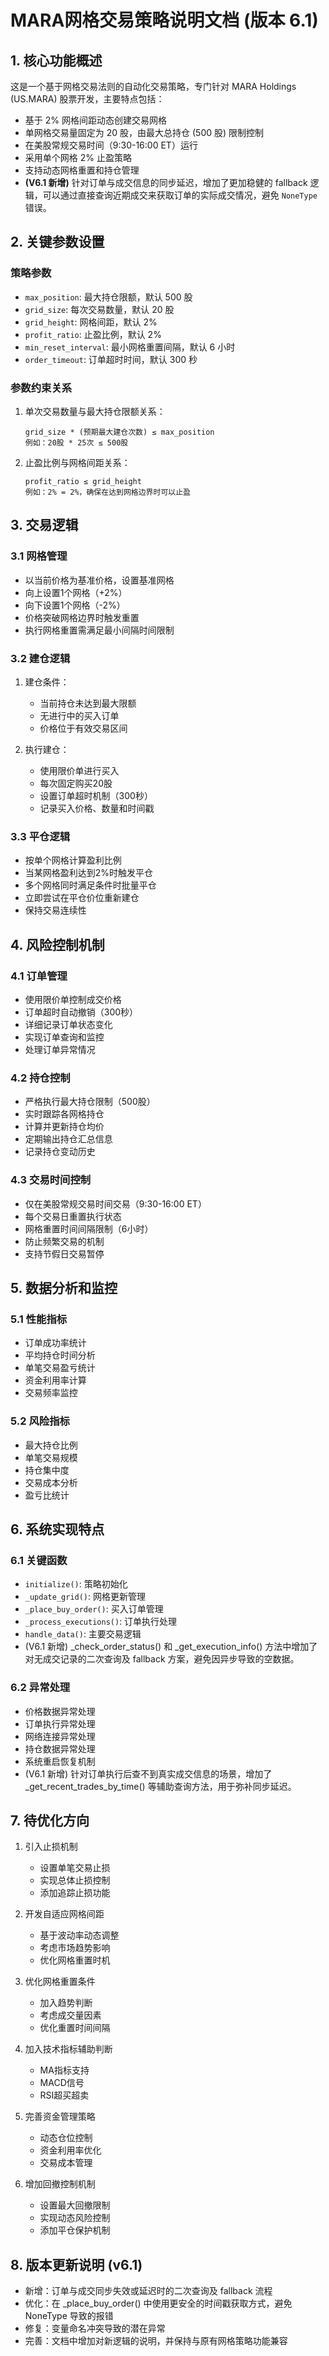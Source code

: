 # MARA网格交易策略说明文档 (版本 6.1)

## 1. 核心功能概述

这是一个基于网格交易法则的自动化交易策略，专门针对 MARA Holdings (US.MARA) 股票开发，主要特点包括：
- 基于 2% 网格间距动态创建交易网格  
- 单网格交易量固定为 20 股，由最大总持仓 (500 股) 限制控制  
- 在美股常规交易时间（9:30-16:00 ET）运行  
- 采用单个网格 2% 止盈策略  
- 支持动态网格重置和持仓管理  
- **(V6.1 新增)** 针对订单与成交信息的同步延迟，增加了更加稳健的 fallback 逻辑，可以通过直接查询近期成交来获取订单的实际成交情况，避免 `NoneType` 错误。

## 2. 关键参数设置

### 策略参数

- `max_position`: 最大持仓限额，默认 500 股  
- `grid_size`: 每次交易数量，默认 20 股  
- `grid_height`: 网格间距，默认 2%  
- `profit_ratio`: 止盈比例，默认 2%  
- `min_reset_interval`: 最小网格重置间隔，默认 6 小时  
- `order_timeout`: 订单超时时间，默认 300 秒  

### 参数约束关系

1. 单次交易数量与最大持仓限额关系：
   ```plain
   grid_size * (预期最大建仓次数) ≤ max_position
   例如：20股 * 25次 ≤ 500股
   ```

2. 止盈比例与网格间距关系：
   ```
   profit_ratio ≤ grid_height
   例如：2% = 2%，确保在达到网格边界时可以止盈
   ```

## 3. 交易逻辑

### 3.1 网格管理
- 以当前价格为基准价格，设置基准网格
- 向上设置1个网格（+2%）
- 向下设置1个网格（-2%）
- 价格突破网格边界时触发重置
- 执行网格重置需满足最小间隔时间限制

### 3.2 建仓逻辑
1. 建仓条件：
   - 当前持仓未达到最大限额
   - 无进行中的买入订单
   - 价格位于有效交易区间
   
2. 执行建仓：
   - 使用限价单进行买入
   - 每次固定购买20股
   - 设置订单超时机制（300秒）
   - 记录买入价格、数量和时间戳

### 3.3 平仓逻辑
- 按单个网格计算盈利比例
- 当某网格盈利达到2%时触发平仓
- 多个网格同时满足条件时批量平仓
- 立即尝试在平仓价位重新建仓
- 保持交易连续性

## 4. 风险控制机制

### 4.1 订单管理
- 使用限价单控制成交价格
- 订单超时自动撤销（300秒）
- 详细记录订单状态变化
- 实现订单查询和监控
- 处理订单异常情况

### 4.2 持仓控制
- 严格执行最大持仓限制（500股）
- 实时跟踪各网格持仓
- 计算并更新持仓均价
- 定期输出持仓汇总信息
- 记录持仓变动历史

### 4.3 交易时间控制
- 仅在美股常规交易时间交易（9:30-16:00 ET）
- 每个交易日重置执行状态
- 网格重置时间间隔限制（6小时）
- 防止频繁交易的机制
- 支持节假日交易暂停

## 5. 数据分析和监控

### 5.1 性能指标
- 订单成功率统计
- 平均持仓时间分析
- 单笔交易盈亏统计
- 资金利用率计算
- 交易频率监控

### 5.2 风险指标
- 最大持仓比例
- 单笔交易规模
- 持仓集中度
- 交易成本分析
- 盈亏比统计

## 6. 系统实现特点

### 6.1 关键函数
- `initialize()`: 策略初始化
- `_update_grid()`: 网格更新管理
- `_place_buy_order()`: 买入订单管理
- `_process_executions()`: 订单执行处理
- `handle_data()`: 主要交易逻辑
- (V6.1 新增) _check_order_status() 和 _get_execution_info() 方法中增加了对无成交记录的二次查询及 fallback 方案，避免因异步导致的空数据。

### 6.2 异常处理
- 价格数据异常处理
- 订单执行异常处理
- 网络连接异常处理
- 持仓数据异常处理
- 系统重启恢复机制
- (V6.1 新增) 针对订单执行后查不到真实成交信息的场景，增加了 _get_recent_trades_by_time() 等辅助查询方法，用于弥补同步延迟。

## 7. 待优化方向

1. 引入止损机制
   - 设置单笔交易止损
   - 实现总体止损控制
   - 添加追踪止损功能

2. 开发自适应网格间距
   - 基于波动率动态调整
   - 考虑市场趋势影响
   - 优化网格重置时机

3. 优化网格重置条件
   - 加入趋势判断
   - 考虑成交量因素
   - 优化重置时间间隔

4. 加入技术指标辅助判断
   - MA指标支持
   - MACD信号
   - RSI超买超卖

5. 完善资金管理策略
   - 动态仓位控制
   - 资金利用率优化
   - 交易成本管理

6. 增加回撤控制机制
   - 设置最大回撤限制
   - 实现动态风险控制
   - 添加平仓保护机制

## 8. 版本更新说明 (v6.1)
* 新增：订单与成交同步失效或延迟时的二次查询及 fallback 流程
* 优化：在 _place_buy_order() 中使用更安全的时间戳获取方式，避免 NoneType 导致的报错
* 修复：变量命名冲突导致的潜在异常
* 完善：文档中增加对新逻辑的说明，并保持与原有网格策略功能兼容